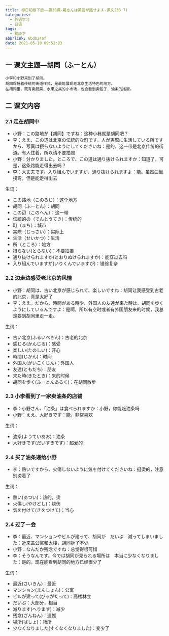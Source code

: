 ```yaml
---
title: 标日初级下册——第38课-戴さんは英語が話せます-课文(38.7)
categories:
  - 外语学习
  - 日语
tags:
  - 初级下
abbrlink: 6bdb24af
date: 2021-05-10 09:51:03
---
```

## 一 课文主题—胡同（ふーとん）

```
小李和小野来到了胡同。
胡同保持着传统的街道样式，是最能展现老北京生活特色的地方。
在胡同里，既有卖蔬菜、水果之类的小市场，也会看到卖包子、油条的摊贩。
```

<!--more-->

## 二 课文内容

### 2.1 走在胡同中

* 小野：この路地が【胡同】ですね：这种小巷就是胡同吧？
* 李：ええ、この辺は北京の伝統的な町です。人が実際に生活している所ですから、写真は摂らないようにしてくださいね：是的，这一带是北京传统的街道。有人住着，所以请不要拍照
* 小野：分かりました。ところで、この道は通り抜けられますか：知道了，可是，这条路能走得出去吗？
* 李：大丈夫です。入り組んでいますが、通り抜けられますよ：能。虽然曲里拐弯，但是能走得出去

生词：

* この路地（このろじ）：这个地方
* 胡同（ふーとん）：胡同
* この辺（このへん）：这一带
* 伝統的の（でんとうてき）：传统的
* 町（まち）：城市
* 実際（じっさい）：实际上
* 生活（せいかつ）：生活
* 所（ところ）：地方
* 摂らない(とらない)：不要拍摄
* 通り抜けられますか(とおりぬけられますか)：能穿过去吗
* 入り組んでいますが(いりくんでいますが)：错综复杂

### 2.2 边走边感受老北京的风情

* 小野：胡同は、古い北京が感じられて、楽しいですね：胡同让我感受到古老的北京，真是太好了
* 李：ええ。だから、時間がある時や、外国人の友達が来た時は、胡同を歩くようにしているんですよ：是啊，所以有空时或者有外国朋友来的时候，我总是要到胡同里走一走。

生词：

* 古い北京(ふるいぺきん)：古老的北京
* 感じる(かんじる)：感受
* 楽しい(たのしい)：开心
* 時間(じかん)：时间
* 外国人(がいこくじん)：外国人
* 友達(ともだち)：朋友
* 来た時(きたとき)：来的时候
* 胡同を歩く(ふーとんあるく)：在胡同散步

### 2.3 小李看到了一家卖油条的店铺

* 李：小野さん、「油条」は食べられますか：小野，你能吃油条吗
* 小野：ええ、大好きです：能，非常喜欢

生词：

* 油条(ようていあお)：油条
* 大好きです(だいすきです)：超爱的

### 2.4 买了油条递给小野

* 李：熱いですから、火傷しないように気を付けてくださいね：挺烫的，注意别烫着了

生词：

* 熱い(あつい)：热的，烫
* 火傷し(やけどし)：烧伤
* 気を付けて(きをつけて)：当心

### 2.4 过了一会

* 李：最近、マンションやビルが建って、胡同が　だいぶ　減ってしまいました：近来盖公寓和大楼，胡同拆了不少
* 小野：なんだか残念ですね：总觉得很可惜
* 李：そうなんです。今では胡同が見られる場所は　本当に少なくなりました：是的。现在能看到胡同的地方已经很少了

生词：

* 最近(さいきん)：最近
* マンション(まんしょん)：公寓
* ビルが建って(びるがたって)：高楼林立
* だいぶ：大部分，相当
* 減ります(へります)：减少
* 残念(ざんねん)：遗憾
* 場所(ばしょ)：场所
* 少なくなりました(すくなくなりました)：变少了